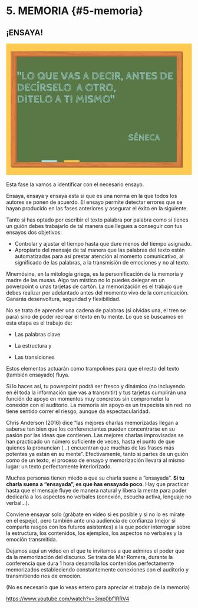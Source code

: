# 5\. MEMORIA {#5-memoria}

## ¡ENSAYA!

![](/images/image13.jpg)

Esta fase la vamos a identificar con el necesario ensayo.

Ensaya, ensaya y ensaya esta sí que es una norma en la que todos los autores se ponen de acuerdo. El ensayo permite detectar errores  que se hayan producido en las fases anteriores y asegurar el éxito en la siguiente.

Tanto si has optado por escribir el texto palabra por palabra como si tienes un guión debes trabajarlo de tal manera que llegues a conseguir con tus ensayos dos objetivos:

*   Controlar y ajustar el tiempo hasta que dure menos del tiempo asignado.
*   Apropiarte del mensaje de tal manera que las palabras del texto estén automatizadas para así prestar atención al momento comunicativo, al significado de las palabras, a la transmisión de emociones y no al texto.

Mnemósine, en la mitología griega, es la personificación de la memoria y madre de las musas.  Algo tan místico no lo puedes delegar en un powerpoint o unas tarjetas de cartón. La memorización es el trabajo que debes realizar por adelantado antes del momento vivo de la comunicación. Ganarás desenvoltura, seguridad y flexibilidad.

No se trata de aprender una cadena de palabras (si olvidas una, el tren se para) sino de poder recrear el texto en tu mente. Lo que se buscamos en esta etapa es el trabajo de:

- Las palabras clave

- La estructura y

- Las transiciones

Estos elementos actuarán como trampolines para  que el resto del texto (también ensayado) fluya.

Si lo haces así, tu powerpoint podrá ser fresco y dinámico (no incluyendo en él toda la información que vas a transmitir) y tus tarjetas cumplirán una función de apoyo en momentos muy concretos sin comprometer la conexión con el auditorio. La memoria sin apoyo es un trapecista sin red: no tiene sentido correr el riesgo, aunque da espectacularidad.

Chris Anderson (2016) dice  “las mejores charlas memorizadas llegan a saberse tan bien que los conferenciantes pueden concentrarse en su pasión por las ideas que contienen. Las mejores charlas improvisadas se han practicado un número suficiente de veces, hasta el punto de que quienes la pronuncian (...) encuentran que muchas de las frases más potentes ya están en su mente”.  Efectivamente, tanto si partes de un guión como de un texto, el proceso de ensayo y memorización llevará al mismo lugar: un texto perfectamente interiorizado.

Muchas personas tienen miedo a que su charla suene a ”ensayada”. **Si tu charla suena a “ensayada”, es que has ensayado poco**. Hay que practicar hasta que el mensaje fluye de manera natural y libera la mente para poder dedicarla a los aspectos no verbales (conexión, escucha activa, lenguaje no verbal…).

Conviene ensayar solo (grábate en vídeo si es posible y si no lo es mírate en el espejo),  pero también ante una audiencia de confianza (mejor si comparte rasgos con los futuros asistentes) a la que poder interrogar sobre la estructura, los contenidos, los ejemplos, los aspectos no verbales y la emoción transmitida.

Dejamos aquí un vídeo en el que te invitamos a que admires el poder que da la memorización del discurso. Se trata de Mar Romera, durante la conferencia que dura 1 hora desarrolla los contenidos perfectamente memorizados estableciendo constantemente conexiones con el auditorio y transmitiendo ríos de emoción.

(No es necesario que lo veas entero para apreciar el trabajo de la memoria)

https://www.youtube.com/watch?v=3mp0bf1RRV4